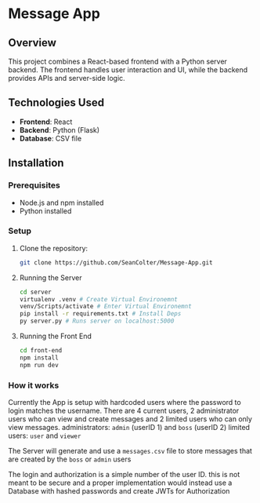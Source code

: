 # Message App

## Overview
This project combines a React-based frontend with a Python server backend. The frontend handles user interaction and UI, while the backend provides APIs and server-side logic.

## Technologies Used
- **Frontend**: React
- **Backend**: Python (Flask)
- **Database**: CSV file

## Installation

### Prerequisites
- Node.js and npm installed
- Python installed

### Setup
1. Clone the repository:
   ```bash
   git clone https://github.com/SeanColter/Message-App.git
   ```

2. Running the Server
   ```bash
   cd server
   virtualenv .venv # Create Virtual Environemnt
   venv/Scripts/activate # Enter Virtual Environemnt
   pip install -r requirements.txt # Install Deps
   py server.py # Runs server on localhost:5000
   ```

3. Running the Front End
   ```bash
   cd front-end
   npm install
   npm run dev
   ```

### How it works

Currently the App is setup with hardcoded users where the password to login matches the username.
There are 4 current users, 2 administrator users who can view and create messages and 2 limited users who can only view messages.
administrators: `admin` (userID 1) and `boss` (userID 2)
limited users: `user` and `viewer`

The Server will generate and use a `messages.csv` file to store messages that are created by the `boss` or `admin` users

The login and authorization is a simple number of the user ID. this is not meant to be secure and a proper implementation would instead use a Database with hashed passwords and create JWTs for Authorization
